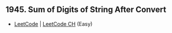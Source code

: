 ## 1945. Sum of Digits of String After Convert

-  [LeetCode](https://leetcode.com/problems/sum-of-digits-of-string-after-convert/) | [LeetCode CH](https://leetcode.cn/problems/sum-of-digits-of-string-after-convert/) (Easy)
